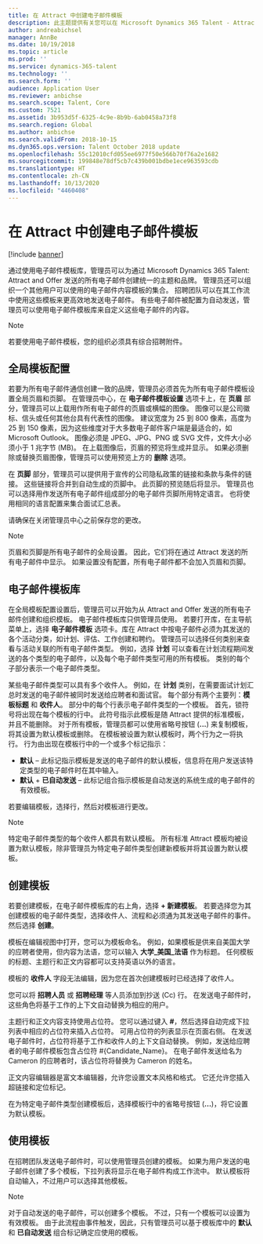 ```yaml
---
title: 在 Attract 中创建电子邮件模板
description: 此主题提供有关您可以在 Microsoft Dynamics 365 Talent - Attract 中创建和使用的电子邮件模板的信息。
author: andreabichsel
manager: AnnBe
ms.date: 10/19/2018
ms.topic: article
ms.prod: ''
ms.service: dynamics-365-talent
ms.technology: ''
ms.search.form: ''
audience: Application User
ms.reviewer: anbichse
ms.search.scope: Talent, Core
ms.custom: 7521
ms.assetid: 3b953d5f-6325-4c9e-8b9b-6ab0458a73f8
ms.search.region: Global
ms.author: anbichse
ms.search.validFrom: 2018-10-15
ms.dyn365.ops.version: Talent October 2018 update
ms.openlocfilehash: 55c12010cfd055ee6977f50e566b70f76a2e1682
ms.sourcegitcommit: 199848e78df5cb7c439b001bdbe1ece963593cdb
ms.translationtype: HT
ms.contentlocale: zh-CN
ms.lasthandoff: 10/13/2020
ms.locfileid: "4460408"
---
```

# <a name="create-email-templates-in-attract"></a>在 Attract 中创建电子邮件模板

[!include [banner](includes/banner.md)]

通过使用电子邮件模板库，管理员可以为通过 Microsoft Dynamics 365 Talent: Attract and Offer 发送的所有电子邮件创建统一的主题和品牌。 管理员还可以组织一个其他用户可以使用的电子邮件内容模板的集合。 招聘团队可以在其工作流中使用这些模板来更高效地发送电子邮件。 有些电子邮件被配置为自动发送，管理员可以使用电子邮件模板库来自定义这些电子邮件的内容。

> [!NOTE]
> 若要使用电子邮件模板，您的组织必须具有综合招聘附件。

## <a name="global-template-configurations"></a>全局模板配置

若要为所有电子邮件通信创建一致的品牌，管理员必须首先为所有电子邮件模板设置全局页眉和页脚。 在管理员中心，在 **电子邮件模板设置** 选项卡上，在 **页眉** 部分，管理员可以上载用作所有电子邮件的页眉或横幅的图像。 图像可以是公司徽标、信头或任何其他台具有代表性的图像。 建议宽度为 25 到 800 像素，高度为 25 到 150 像素，因为这些维度对于大多数电子邮件客户端是最适合的，如 Microsoft Outlook。 图像必须是 JPEG、JPG、PNG 或 SVG 文件，文件大小必须小于 1 兆字节 (MB)。 在上载图像后，页眉的预览将生成并显示。 如果必须删除或替换页眉图像，管理员可以使用预览上方的 **删除** 选项。

在 **页脚** 部分，管理员可以提供用于宣传的公司隐私政策的链接和条款与条件的链接。 这些链接将合并到自动生成的页脚中。 此页脚的预览随后将显示。 管理员也可以选择用作发送所有电子邮件组成部分的电子邮件页脚所用特定语言。 也将使用相同的语言配置来集合面试汇总表。 

请确保在关闭管理员中心之前保存您的更改。

> [!NOTE] 
> 页眉和页脚是所有电子邮件的全局设置。 因此，它们将在通过 Attract 发送的所有电子邮件中显示。 如果设置没有配置，所有电子邮件都不会加入页眉和页脚。

## <a name="email-template-library"></a>电子邮件模板库 

在全局模板配置设置后，管理员可以开始为从 Attract and Offer 发送的所有电子邮件创建和组织模板。 电子邮件模板库只供管理员使用。 若要打开库，在主导航菜单上，选择 **电子邮件模板** 选项卡。库在 Attract 中按电子邮件必须为其发送的各个活动分类，如计划、评估、工作创建和聘约。 管理员可以选择任何类别来查看与活动关联的所有电子邮件类型。 例如，选择 **计划** 可以查看在计划流程期间发送的各个类型的电子邮件，以及每个电子邮件类型可用的所有模板。 类别的每个子部分表示一个电子邮件类型。

某些电子邮件类型可以具有多个收件人。 例如，在 **计划** 类别，在需要面试计划汇总时发送的电子邮件被同时发送给应聘者和面试官。 每个部分有两个主要列：**模板标题** 和 **收件人**。 部分中的每个行表示电子邮件类型的一个模板。 首先，锁符号将出现在每个模板的行中。 此符号指示此模板是随 Attract 提供的标准模板，并且不能删除。 对于所有模板，管理员都可以使用省略号按钮 (**...**) 来复制模板，将其设置为默认模板或删除。 在模板被设置为默认模板时，两个行为之一将执行。 行为由出现在模板行中的一个或多个标记指示：

- **默认** – 此标记指示模板是发送的电子邮件的默认模板，信息将在用户发送该特定类型的电子邮件时在其中输入。
- **默认** + **已自动发送** – 此标记组合指示模板是自动发送的系统生成的电子邮件的有效模板。

若要编辑模板，选择行，然后对模板进行更改。

> [!NOTE]
> 特定电子邮件类型的每个收件人都具有默认模板。 所有标准 Attract 模板均被设置为默认模板，除非管理员为特定电子邮件类型创建新模板并将其设置为默认模板。

## <a name="create-a-template"></a>创建模板

若要创建模板，在电子邮件模板库的右上角，选择 **+ 新建模板**。 若要选择您为其创建模板的电子邮件类型，选择收件人、流程和必须通为其发送电子邮件的事件。 然后选择 **创建**。

模板在编辑视图中打开，您可以为模板命名。 例如，如果模板是供来自美国大学的应聘者使用，但内容为法语，您可以输入 **大学\_美国\_法语** 作为标题。 任何模板的标题、主题行和正文内容都可以支持英语以外的语言。

模板的 **收件人** 字段无法编辑，因为您在首次创建模板时已经选择了收件人。

您可以将 **招聘人员** 或 **招聘经理** 等人员添加到抄送 (Cc) 行。 在发送电子邮件时，这些角色将基于工作的上下文自动替换为相应的用户。

主题行和正文内容支持使用占位符。 您可以通过键入 **\#**，然后选择自动完成下拉列表中相应的占位符来插入占位符。 可用占位符的列表显示在页面右侧。 在发送电子邮件时，占位符将基于工作和收件人的上下文自动替换。 例如，发送给应聘者的电子邮件模板包含占位符 \#{Candidate\_Name}。 在电子邮件发送给名为 Cameron 的应聘者时，该占位符将替换为 Cameron 的姓名。

正文内容编辑器是富文本编辑器，允许您设置文本风格和格式。 它还允许您插入超链接和定位标记。

在为特定电子邮件类型创建模板后，选择模板行中的省略号按钮 (**...**)，将它设置为默认模板。

## <a name="consume-templates"></a>使用模板

在招聘团队发送电子邮件时，可以使用管理员创建的模板。 如果为用户发送的电子邮件创建了多个模板，下拉列表将显示在电子邮件构成工作流中。 默认模板将自动输入，不过用户可以选择其他模板。

> [!NOTE] 
> 对于自动发送的电子邮件，可以创建多个模板。 不过，只有一个模板可以设置为有效模板。 由于此流程由事件触发，因此，只有管理员可以基于模板库中的 **默认** 和 **已自动发送** 组合标记确定应使用的模板。

